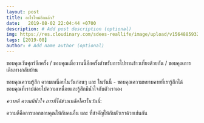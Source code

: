 ```yaml
---
layout: post
title: อะไรใหม่อีกแล้ว?
date:   2019-08-02 22:04:44 +0700
description: # Add post description (optional)
img: https://res.cloudinary.com/sdees-reallife/image/upload/v1564885932/IMG_20190802_140400.jpg # Add image post (optional)
tags: [2019-08]
author: # Add name author (optional)
---
```

ขอบคุณวันศุกร์อีกครั้ง / ขอบคุณเมื่อวานนี้อีกครั้งสำหรับการไปทานข้าวเที่ยงด้วยกัน / ขอบคุณการเดินทางกลับบ้าน

ขอบคุณความรู้สึก ความเหนื่อยในวันก่อนๆ และ ในวันนี้ - ขอบคุณความหยาบคายที่เรารู้สึกได้ ขอบคุณที่เราปล่อยไปความเหนื่อยและรู้สึกมีน้ำใจกับตัวเราเอง

<i class="fa fa-child" style="color:plum"></i>

*ความดี ความมีน้ำใจ การที่ได้ช่วยเหลือใครในวันนี้*:

ความดีคือการบอกขอบคุณให้กับคนอื่น และ ที่สำคัญให้กับตัวเราด้วยเช่นกัน
